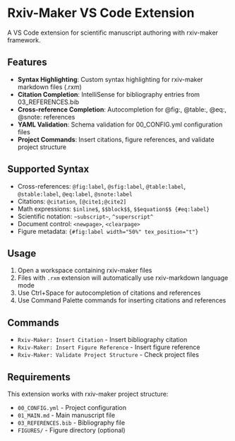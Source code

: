 # Rxiv-Maker VS Code Extension

A VS Code extension for scientific manuscript authoring with rxiv-maker framework.

## Features

- **Syntax Highlighting**: Custom syntax highlighting for rxiv-maker markdown files (.rxm)
- **Citation Completion**: IntelliSense for bibliography entries from 03_REFERENCES.bib
- **Cross-reference Completion**: Autocompletion for @fig:, @table:, @eq:, @snote: references
- **YAML Validation**: Schema validation for 00_CONFIG.yml configuration files
- **Project Commands**: Insert citations, figure references, and validate project structure

## Supported Syntax

- Cross-references: `@fig:label`, `@sfig:label`, `@table:label`, `@stable:label`, `@eq:label`, `@snote:label`
- Citations: `@citation`, `[@cite1;@cite2]`
- Math expressions: `$inline$`, `$$block$$`, `$$equation$$ {#eq:label}`
- Scientific notation: `~subscript~`, `^superscript^`
- Document control: `<newpage>`, `<clearpage>`
- Figure metadata: `{#fig:label width="50%" tex_position="t"}`

## Usage

1. Open a workspace containing rxiv-maker files
2. Files with `.rxm` extension will automatically use rxiv-markdown language mode
3. Use Ctrl+Space for autocompletion of citations and references
4. Use Command Palette commands for inserting citations and references

## Commands

- `Rxiv-Maker: Insert Citation` - Insert bibliography citation
- `Rxiv-Maker: Insert Figure Reference` - Insert figure reference
- `Rxiv-Maker: Validate Project Structure` - Check project files

## Requirements

This extension works with rxiv-maker project structure:
- `00_CONFIG.yml` - Project configuration
- `01_MAIN.md` - Main manuscript file
- `03_REFERENCES.bib` - Bibliography file
- `FIGURES/` - Figure directory (optional)
